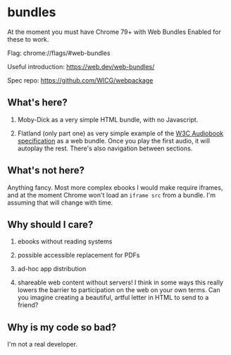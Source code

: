 # bundles


At the moment you must have Chrome 79+ with Web Bundles Enabled for these to work. 

Flag: chrome://flags/#web-bundles

Useful introduction: https://web.dev/web-bundles/

Spec repo: https://github.com/WICG/webpackage

## What's here?

1. Moby-Dick as a very simple HTML bundle, with no Javascript. 

2. Flatland (only part one) as very simple example of the [W3C Audiobook specification](https://w3c.github.io/audiobooks/) as a web bundle. Once you play the first audio, it will autoplay the rest. There's also navigation between sections. 

## What's not here?

Anything fancy. Most more complex ebooks I would make require iframes, and at the moment Chrome won't load an `iframe src` from a bundle. I'm assuming that will change with time. 

## Why should I care?

1. ebooks without reading systems

2. possible accessible replacement for PDFs

3. ad-hoc app distribution

4. shareable web content without servers! I think in some ways this really lowers the barrier to participation on the web on your own terms. Can you imagine creating a beautiful, artful letter in HTML to send to a friend? 

## Why is my code so bad?

I'm not a real developer.



